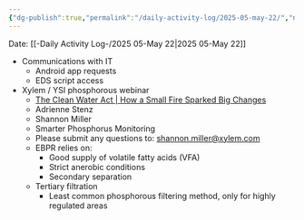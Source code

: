 ```yaml
---
{"dg-publish":true,"permalink":"/daily-activity-log/2025-05-may-22/","noteIcon":"","created":"2025-07-07T14:23:43.390-05:00"}
---
```


Date: [[-Daily Activity Log-/2025 05-May 22\|2025 05-May 22]]

- Communications with IT
	- Android app requests
	- EDS script access
- Xylem / YSI phosphorous webinar
	- [The Clean Water Act | How a Small Fire Sparked Big Changes](https://www.ysi.com/ysi-blog/water-blogged-blog/2022/06/the-clean-water-act-how-a-small-fire-sparked-big-changes)
	- Adrienne Stenz
	- Shannon Miller
	- Smarter Phosphorus Monitoring 
	- Please submit any questions to: shannon.miller@xylem.com
	- EBPR relies on: 
		- Good supply of volatile fatty acids (VFA)
		- Strict anerobic conditions
		- Secondary separation
	- Tertiary filtration
		- Least common phosphorous filtering method, only for highly regulated areas
